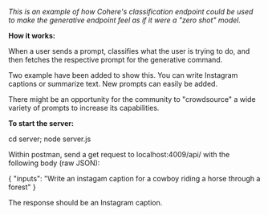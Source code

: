 *This is an example of how Cohere's classification endpoint could be used to make the generative endpoint feel as if it were a "zero shot" model.*


**How it works:**

When a user sends a prompt, classifies what the user is trying to do, and then fetches the respective prompt for the generative command. 

Two example have been added to show this. You can write Instagram captions or summarize text. New prompts can easily be added.

There might be an opportunity for the community to "crowdsource" a wide variety of prompts to increase its capabilities.



**To start the server:**

cd server;
node server.js

Within postman, send a get request to localhost:4009/api/ with the following body (raw JSON):

{
    "inputs": "Write an instagam caption for a cowboy riding a horse through a forest"
}

The response should be an Instagram caption.
